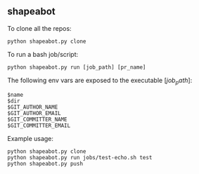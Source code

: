 ## shapeabot

To clone all the repos:
```
python shapeabot.py clone
```

To run a bash job/script:
```
python shapeabot.py run [job_path] [pr_name]
```

The following env vars are exposed to the executable $[job_path]$:
```
$name
$dir
$GIT_AUTHOR_NAME
$GIT_AUTHOR_EMAIL
$GIT_COMMITTER_NAME
$GIT_COMMITTER_EMAIL
```

Example usage:
```
python shapeabot.py clone
python shapeabot.py run jobs/test-echo.sh test
python shapeabot.py push
```

